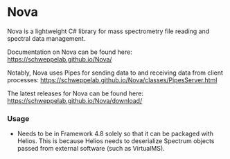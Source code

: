 # Nova
Nova is a lightweight C# library for mass spectrometry file reading and spectral data management.

Documentation on Nova can be found here: https://schweppelab.github.io/Nova/

Notably, Nova uses Pipes for sending data to and receiving data from client processes: https://schweppelab.github.io/Nova/classes/PipesServer.html

The latest releases for Nova can be found here: https://schweppelab.github.io/Nova/download/

### Usage
* Needs to be in Framework 4.8 solely so that it can be packaged with Helios. This is because Helios needs to deserialize Spectrum objects passed from external software (such as VirtualMS).
